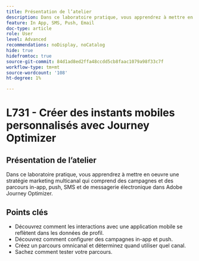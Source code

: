 ```yaml
---
title: Présentation de l’atelier
description: Dans ce laboratoire pratique, vous apprendrez à mettre en oeuvre une stratégie marketing multicanal qui comprend des campagnes et des parcours in-app, push, SMS et de messagerie électronique dans Adobe Journey Optimizer.
feature: In App, SMS, Push, Email
doc-type: article
role: User
level: Advanced
recommendations: noDisplay, noCatalog
hide: true
hidefromtoc: true
source-git-commit: 84d1ad8ed2ffa48ccdd5cb8faac1079a98f33c7f
workflow-type: tm+mt
source-wordcount: '108'
ht-degree: 1%

---
```



# L731 - Créer des instants mobiles personnalisés avec Journey Optimizer

## Présentation de l’atelier
Dans ce laboratoire pratique, vous apprendrez à mettre en oeuvre une stratégie marketing multicanal qui comprend des campagnes et des parcours in-app, push, SMS et de messagerie électronique dans Adobe Journey Optimizer.

## Points clés

* Découvrez comment les interactions avec une application mobile se reflètent dans les données de profil.
* Découvrez comment configurer des campagnes in-app et push.
* Créez un parcours omnicanal et déterminez quand utiliser quel canal.
* Sachez comment tester votre parcours.

